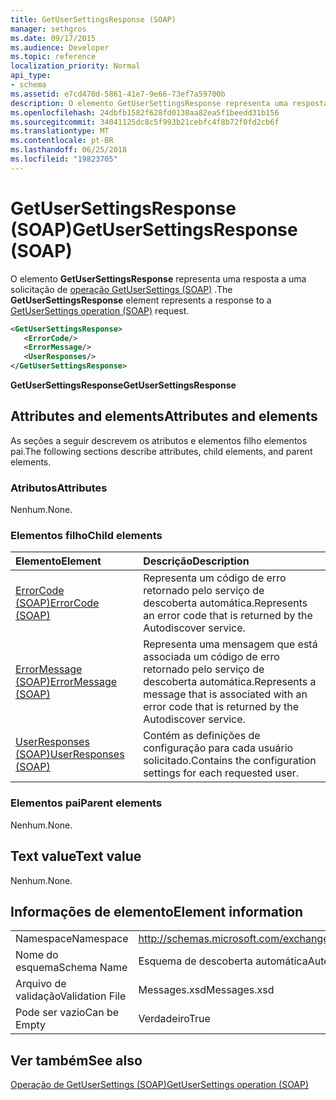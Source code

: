 ```yaml
---
title: GetUserSettingsResponse (SOAP)
manager: sethgros
ms.date: 09/17/2015
ms.audience: Developer
ms.topic: reference
localization_priority: Normal
api_type:
- schema
ms.assetid: e7cd470d-5861-41e7-9e66-73ef7a59700b
description: O elemento GetUserSettingsResponse representa uma resposta a uma solicitação de operação (SOAP) GetUserSettings.
ms.openlocfilehash: 24dbfb1582f628fd0130aa82ea5f1beedd31b156
ms.sourcegitcommit: 34041125dc8c5f993b21cebfc4f8b72f0fd2cb6f
ms.translationtype: MT
ms.contentlocale: pt-BR
ms.lasthandoff: 06/25/2018
ms.locfileid: "19823705"
---
```

# <a name="getusersettingsresponse-soap"></a><span data-ttu-id="4662f-103">GetUserSettingsResponse (SOAP)</span><span class="sxs-lookup"><span data-stu-id="4662f-103">GetUserSettingsResponse (SOAP)</span></span>

<span data-ttu-id="4662f-104">O elemento **GetUserSettingsResponse** representa uma resposta a uma solicitação de [operação GetUserSettings (SOAP)](getusersettings-operation-soap.md) .</span><span class="sxs-lookup"><span data-stu-id="4662f-104">The **GetUserSettingsResponse** element represents a response to a [GetUserSettings operation (SOAP)](getusersettings-operation-soap.md) request.</span></span> 
  
```XML
<GetUserSettingsResponse>
   <ErrorCode/>
   <ErrorMessage/>
   <UserResponses/>
</GetUserSettingsResponse>
```

 <span data-ttu-id="4662f-105">**GetUserSettingsResponse**</span><span class="sxs-lookup"><span data-stu-id="4662f-105">**GetUserSettingsResponse**</span></span>
## <a name="attributes-and-elements"></a><span data-ttu-id="4662f-106">Attributes and elements</span><span class="sxs-lookup"><span data-stu-id="4662f-106">Attributes and elements</span></span>

<span data-ttu-id="4662f-107">As seções a seguir descrevem os atributos e elementos filho elementos pai.</span><span class="sxs-lookup"><span data-stu-id="4662f-107">The following sections describe attributes, child elements, and parent elements.</span></span>
  
### <a name="attributes"></a><span data-ttu-id="4662f-108">Atributos</span><span class="sxs-lookup"><span data-stu-id="4662f-108">Attributes</span></span>

<span data-ttu-id="4662f-109">Nenhum.</span><span class="sxs-lookup"><span data-stu-id="4662f-109">None.</span></span>
  
### <a name="child-elements"></a><span data-ttu-id="4662f-110">Elementos filho</span><span class="sxs-lookup"><span data-stu-id="4662f-110">Child elements</span></span>

|<span data-ttu-id="4662f-111">**Elemento**</span><span class="sxs-lookup"><span data-stu-id="4662f-111">**Element**</span></span>|<span data-ttu-id="4662f-112">**Descrição**</span><span class="sxs-lookup"><span data-stu-id="4662f-112">**Description**</span></span>|
|:-----|:-----|
|[<span data-ttu-id="4662f-113">ErrorCode (SOAP)</span><span class="sxs-lookup"><span data-stu-id="4662f-113">ErrorCode (SOAP)</span></span>](errorcode-soap.md) <br/> |<span data-ttu-id="4662f-114">Representa um código de erro retornado pelo serviço de descoberta automática.</span><span class="sxs-lookup"><span data-stu-id="4662f-114">Represents an error code that is returned by the Autodiscover service.</span></span>  <br/> |
|[<span data-ttu-id="4662f-115">ErrorMessage (SOAP)</span><span class="sxs-lookup"><span data-stu-id="4662f-115">ErrorMessage (SOAP)</span></span>](errormessage-soap.md) <br/> |<span data-ttu-id="4662f-116">Representa uma mensagem que está associada um código de erro retornado pelo serviço de descoberta automática.</span><span class="sxs-lookup"><span data-stu-id="4662f-116">Represents a message that is associated with an error code that is returned by the Autodiscover service.</span></span>  <br/> |
|[<span data-ttu-id="4662f-117">UserResponses (SOAP)</span><span class="sxs-lookup"><span data-stu-id="4662f-117">UserResponses (SOAP)</span></span>](userresponses-soap.md) <br/> |<span data-ttu-id="4662f-118">Contém as definições de configuração para cada usuário solicitado.</span><span class="sxs-lookup"><span data-stu-id="4662f-118">Contains the configuration settings for each requested user.</span></span>  <br/> |
   
### <a name="parent-elements"></a><span data-ttu-id="4662f-119">Elementos pai</span><span class="sxs-lookup"><span data-stu-id="4662f-119">Parent elements</span></span>

<span data-ttu-id="4662f-120">Nenhum.</span><span class="sxs-lookup"><span data-stu-id="4662f-120">None.</span></span>
  
## <a name="text-value"></a><span data-ttu-id="4662f-121">Text value</span><span class="sxs-lookup"><span data-stu-id="4662f-121">Text value</span></span>

<span data-ttu-id="4662f-122">Nenhum.</span><span class="sxs-lookup"><span data-stu-id="4662f-122">None.</span></span>
  
## <a name="element-information"></a><span data-ttu-id="4662f-123">Informações de elemento</span><span class="sxs-lookup"><span data-stu-id="4662f-123">Element information</span></span>

|||
|:-----|:-----|
|<span data-ttu-id="4662f-124">Namespace</span><span class="sxs-lookup"><span data-stu-id="4662f-124">Namespace</span></span>  <br/> |http://schemas.microsoft.com/exchange/2010/Autodiscover  <br/> |
|<span data-ttu-id="4662f-125">Nome do esquema</span><span class="sxs-lookup"><span data-stu-id="4662f-125">Schema Name</span></span>  <br/> |<span data-ttu-id="4662f-126">Esquema de descoberta automática</span><span class="sxs-lookup"><span data-stu-id="4662f-126">Autodiscover schema</span></span>  <br/> |
|<span data-ttu-id="4662f-127">Arquivo de validação</span><span class="sxs-lookup"><span data-stu-id="4662f-127">Validation File</span></span>  <br/> |<span data-ttu-id="4662f-128">Messages.xsd</span><span class="sxs-lookup"><span data-stu-id="4662f-128">Messages.xsd</span></span>  <br/> |
|<span data-ttu-id="4662f-129">Pode ser vazio</span><span class="sxs-lookup"><span data-stu-id="4662f-129">Can be Empty</span></span>  <br/> |<span data-ttu-id="4662f-130">Verdadeiro</span><span class="sxs-lookup"><span data-stu-id="4662f-130">True</span></span>  <br/> |
   
## <a name="see-also"></a><span data-ttu-id="4662f-131">Ver também</span><span class="sxs-lookup"><span data-stu-id="4662f-131">See also</span></span>



[<span data-ttu-id="4662f-132">Operação de GetUserSettings (SOAP)</span><span class="sxs-lookup"><span data-stu-id="4662f-132">GetUserSettings operation (SOAP)</span></span>](getusersettings-operation-soap.md)

